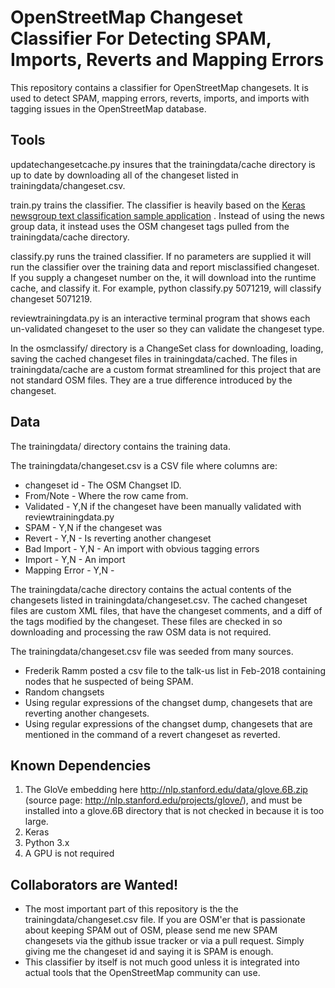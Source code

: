 # OpenStreetMap Changeset Classifier For Detecting SPAM, Imports, Reverts and Mapping Errors

This repository contains a classifier for OpenStreetMap changesets. It is used to
detect SPAM, mapping errors, reverts, imports, and imports with tagging issues in the OpenStreetMap database. 


## Tools
updatechangesetcache.py insures that the trainingdata/cache directory is up to date
by downloading all of the changeset listed in trainingdata/changeset.csv.

train.py trains the classifier. The classifier is heavily based on the [Keras newsgroup text classification sample application](https://blog.keras.io/using-pre-trained-word-embeddings-in-a-keras-model.html)  . Instead of using the news group data, it instead uses the OSM changeset tags pulled from the trainingdata/cache directory. 

classify.py runs the trained classifier. If no parameters are supplied it will run the classifier over the training data and report misclassified changeset. If you supply 
a changeset number on the, it will download into the runtime cache, and classify it. For example, python classify.py 5071219, will classify changeset 5071219.

reviewtrainingdata.py is an interactive terminal program that shows each un-validated changeset to the user so they can validate the changeset type. 

In the osmclassify/ directory is a ChangeSet class for downloading, loading, saving the cached changeset files in trainingdata/cached. The files in trainingdata/cache are
a custom format streamlined for this project that are not standard OSM files. 
They are a true difference introduced by the changeset.

## Data
The trainingdata/ directory contains the training data.

The trainingdata/changeset.csv is a CSV file where columns are:
- changeset id - The OSM Changset ID.
- From/Note - Where the row came from.
- Validated - Y,N if the changeset have been manually validated with reviewtrainingdata.py
- SPAM - Y,N if the changeset was 
- Revert - Y,N - Is reverting another changeset
- Bad Import - Y,N - An import with obvious tagging errors
- Import - Y,N - An import
- Mapping Error - Y,N - 

The trainingdata/cache directory contains the actual 
contents of the changesets listed in trainingdata/changeset.csv. The cached changeset
files are custom XML files, that have the changeset comments, and a diff of
the tags modified by the changeset. These files are checked in so downloading
and processing the raw OSM data is not required.

The trainingdata/changeset.csv file was seeded from many sources. 
- Frederik Ramm posted a csv file to the talk-us list in Feb-2018 containing nodes that he suspected of being SPAM.
- Random changsets 
- Using regular expressions of the changset dump, changesets that are reverting another changesets. 
- Using regular expressions of the changset dump, changesets that are mentioned in the command of a revert changeset as reverted.

## Known Dependencies 

1. The GloVe embedding here http://nlp.stanford.edu/data/glove.6B.zip
(source page: http://nlp.stanford.edu/projects/glove/), and must be installed 
into a glove.6B directory that is not checked in because it is too large.
2. Keras 
3. Python 3.x
4. A GPU is not required

## Collaborators are Wanted! 
- The most important part of this repository is the the trainingdata/changeset.csv file. If you are OSM'er that is passionate about keeping SPAM out of OSM, please send 
me new SPAM changesets via the github issue tracker or via a pull request. Simply giving me the changeset id and saying it is SPAM is enough. 
- This classifier by itself is not much good unless it is integrated into
actual tools that the OpenStreetMap community can use. 

